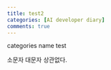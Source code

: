 ```yaml
---
title: test2
categories: [AI developer diary]
comments: true
---
```


categories name test

소문자 대문자 상관없다.
